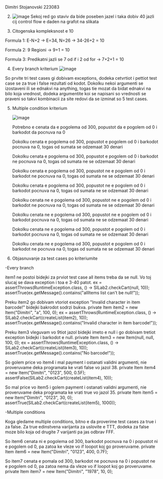 Dimitri Stojanovski 223083

2. ![image](https://github.com/Dimitri-jpg/SI_2024_lab2_223083/assets/78219844/e87bdc06-fbcc-4995-894f-4918dcc5c760)
Sekoj red go staviv da bide poseben jazel i taka dobiv 40 jazli cij control flow e daden na grafot na slikata

3. Citogenska kompleksnost e 10

Formula 1: E-N+2 -> E=34, N=26 -> 34-26+2 = 10

Formula 2: 9 Regioni -> 9+1 = 10

Formula 3: Predikatni jazli se 7 od if i 2 od for -> 7+2+1 = 10

4. Every branch kriterium
   ![image](https://github.com/Dimitri-jpg/SI_2024_lab2_223083/assets/78219844/237d2118-60da-4869-97b7-35a2f5b9a92a)

So prvite tri test cases gi dobivam exceptions, dodeka cetvrtiot i pettiot test case se za true i false rezultati od kodot. Dokolku nekoi argumenti se izostaveni ili se ednakvi na anything, togas tie mozat da bidat ednakvi na bilo koja vrednost, dodeka argumentite koi se napisani so vrednosti se praveni so takvi kombinacii za site redovi da se izminat so 5 test cases.

5. Multiple condition kriterium

   ![image](https://github.com/Dimitri-jpg/SI_2024_lab2_223083/assets/78219844/7f30b150-34d5-4ee0-947b-9c2d00dd5875)


   Potrebno e cenata da e pogolema od 300, popustot da e pogolem od 0 i barkodot da pocnuva na 0

   Dokolku cenata e pogolema od 300, popustot e pogolem od 0 i barkodot pocnuva na 0, togas od sumata se odzemaat 30 denari
   
   Dokolku cenata e pogolema od 300, popustot e pogolem od 0 i barkodot ne pocnuva na 0, togas od sumata ne se odzemaat 30 denari
   
   Dokolku cenata e pogolema od 300, popustot ne e pogolem od 0 i barkodot ne pocnuva na 0, togas od sumata ne se odzemaat 30 denari
   
   Dokolku cenata e pogolema od 300, popustot ne e pogolem od 0 i barkodot pocnuva na 0, togas od sumata ne se odzemaat 30 denari
   
   Dokolku cenata ne e pogolema od 300, popustot ne e pogolem od 0 i barkodot ne pocnuva na 0, togas od sumata ne se odzemaat 30 denari
   
   Dokolku cenata ne e pogolema od 300, popustot ne e pogolem od 0 i barkodot pocnuva na 0, togas od sumata ne se odzemaat 30 denari
   
   Dokolku cenata ne e pogolema od 300, popustot e pogolem od 0 i barkodot pocnuva na 0, togas od sumata ne se odzemaat 30 denari
   
   Dokolku cenata ne e pogolema od 300, popustot e pogolem od 0 i barkodot ne pocnuva na 0, togas od sumata ne se odzemaat 30 denari

6. Objasnuvanje za test cases po kriteriumite

-Every branch

item1 ne postoi bidejki za prviot test case all items treba da se null. Vo toj slucaj se dava exception i toa e 3-40 patot.
ex = assertThrows(RuntimeException.class, () -> SILab2.checkCart(null, 10));
assertTrue(ex.getMessage().contains("allItems list can't be null!"));

Preku item2 go dobivam vtoriot exception "Invalid character in item barcode!" bidejki bakrodot sodrzi bukva.
private Item item2 = new Item("Dimitri", "a", 100, 0);
ex = assertThrows(RuntimeException.class, () -> SILab2.checkCart(createList(item2), 10));
assertTrue(ex.getMessage().contains("Invalid character in item barcode!"));

Preku item3 vleguvam vo 9tiot jazol bidejki imeto e null i go dobivam tretiot exception bidejki i barkodot e null.
private Item item3 = new Item(null, null, 100, 0);
ex = assertThrows(RuntimeException.class, () -> SILab2.checkCart(createList(item3), 10));
assertTrue(ex.getMessage().contains("No barcode!"));

So golem price vo item4 i mal payment i ostanati validni argumenti, nie proveruvame deka programata ke vrati false vo jazol 38.
private Item item4 = new Item("Dimitri", "0123", 500, 0.5F);
assertFalse(SILab2.checkCart(createList(item4), 10));

So mal price vo item5 i golem payment i ostanati validni argumenti, nie proveruvame deka programata ke vrati true vo jazol 35.
private Item item5 = new Item("Dimitri", "0123", 30, 0);
assertTrue(SILab2.checkCart(createList(item5), 1000));

-Multiple conditions

Koga gledame multiple conditions, bitno e da proverime test cases za true i za false. Za true edinstvena varijanta za uslovite e TTT, dodeka za false moze bilo koja od drugite 7 varijanti pa jas odbrav FFF.

So item6 cenata ni e pogolema od 300, barkodot pocnuva na 0 i popustot ni e pogolem od 0, pa zatoa ke vleze vo if loopot koj go proveruvame.
private Item item6 = new Item("Dimitri", "0123", 400, 0.7F);

So item7 cenata e pomala od 300, barkodot ne pocnuva na 0 i popustot ne e pogolem od 0, pa zatoa nema da vleze vo if loopot koj go proveruvame.
private Item item7 = new Item("Dimitri", "1978", 10, 0);
